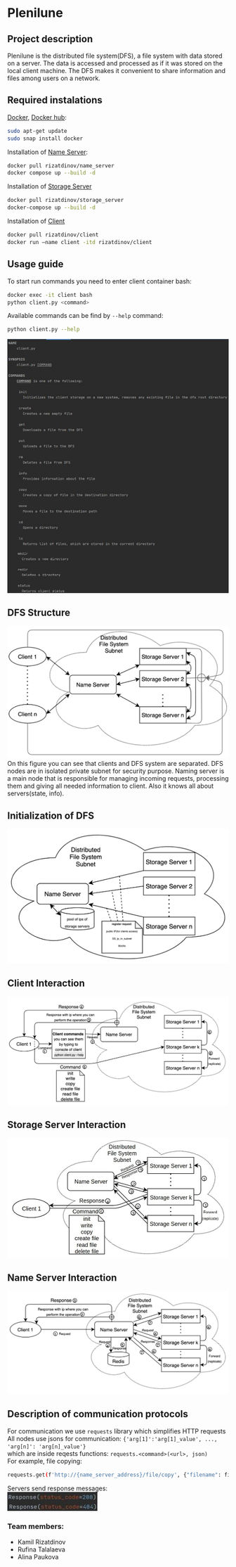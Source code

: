 # Plenilune

## Project description
Plenilune is the distributed file system(DFS), a file system with data stored on a server. The data is accessed and processed as if it was stored on the local client machine. The DFS makes it convenient to share information and files among users on a network. 

## Required instalations
[Docker](https://www.docker.com), [Docker hub](https://hub.docker.com/):
```bash
sudo apt-get update
sudo snap install docker
```
Installation of [Name Server](https://hub.docker.com/r/rizatdinov/name_server):
```bash
docker pull rizatdinov/name_server
docker compose up --build -d
```
Installation of [Storage Server](https://hub.docker.com/r/rizatdinov/storage_server)
```bash
docker pull rizatdinov/storage_server
docker-compose up --build -d 
```
Installation of [Client](https://hub.docker.com/r/rizatdinov/client)
```bash
docker pull rizatdinov/client
docker run —name client -itd rizatdinov/client
```

## Usage guide
To start run commands you need to enter client container bash:
```bash
docker exec -it client bash
python client.py <command>
```
Available commands can be find by ```--help``` command:
```bash
python client.py --help
```
![Client Console](images/help.jpg)


## DFS Structure
![DFS structure](images/DFS_structure.png)
On this figure you can see that clients and DFS system are separated.
DFS nodes are in isolated private subnet for security purpose.
Naming server is a main node that is responsible for managing incoming requests, processing them and giving all needed information to client. Also it knows all about servers(state, info).

## Initialization of DFS
![Initialization of DFS](images/Init_of_DFS.png)

## Client Interaction
![Client interaction](images/Client_communication.png)

## Storage Server Interaction
![Storage server interaction](images/storage_server.jpg)

## Name Server Interaction
![Name server interaction](images/Nameserver_communication.png)

## Description of communication protocols
For communication we use ```requests``` library which simplifies HTTP requests  
All nodes use jsons for communication: ```{'arg[1]':'arg[1]_value', ..., 'arg[n]': 'arg[n]_value'}```   
which are inside reqests functions: ```requests.<command>(<url>, json)```  
For example, file copying:
```bash
requests.get(f'http://{name_server_address}/file/copy', {"filename": filename, "destination": destination})
```
Servers send response messages:  
![Client Console](images/respons.jpg)

### Team members:
* Kamil Rizatdinov
* Rufina Talalaeva
* Alina Paukova
